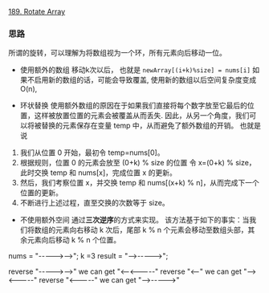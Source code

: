 [189. Rotate Array](https://leetcode.com/problems/rotate-array/)


### 思路
所谓的旋转，可以理解为将数组视为一个环，所有元素向后移动一位。
- 使用额外的数组
移动k次以后， 也就是 `newArray[(i+k)%size] = nums[i]`
如果不启用新的数组的话，可能会导致覆盖, 使用新的数组以后空间复杂度变成 O(n), 

- 环状替换
使用额外数组的原因在于如果我们直接将每个数字放至它最后的位置，这样被放置位置的元素会被覆盖从而丢失.
因此，从另一个角度，我们可以将被替换的元素保存在变量 temp 中，从而避免了额外数组的开销。
也就是说
1. 我们从位置 0 开始，最初令 temp=nums[0]。
2. 根据规则，位置 0 的元素会放至 (0+k) % size 的位置
   令 x=(0+k) % size，此时交换 temp 和 nums[x]，完成位置 x 的更新。
3. 然后，我们考察位置 x，并交换 temp 和 nums[(x+k) % n]，从而完成下一个位置的更新。
4. 不断进行上述过程，直至交换的次数等于 size。

- 不使用额外空间
通过**三次逆序**的方式来实现。
该方法基于如下的事实：当我们将数组的元素向右移动 k 次后，尾部 k % n 个元素会移动至数组头部，其余元素向后移动 k % n 个位置。

nums = "----->-->"; k =3
result = "-->----->";

reverse "----->-->" we can get "<--<-----"
reverse "<--" we can get "--><-----"
reverse "<-----" we can get "-->----->"

